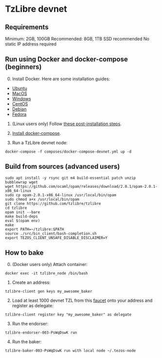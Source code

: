 # TzLibre devnet

## Requirements

Minimum: 2GB, 100GB
Recommended: 8GB, 1TB
SSD recommended
No static IP address required

## Run using Docker and docker-compose (beginners)

0. Install Docker. Here are some installation guides:
- [Ubuntu](https://docs.docker.com/install/linux/docker-ce/ubuntu/)
- [MacOS](https://docs.docker.com/docker-for-mac/install/)
- [Windows](https://docs.docker.com/docker-for-windows/install/)
- [CentOS](https://docs.docker.com/install/linux/docker-ce/centos/)
- [Debian](https://docs.docker.com/install/linux/docker-ce/debian/)
- [Fedora](https://docs.docker.com/install/linux/docker-ce/fedora/)

1. (Linux users only) Follow [these post-installation steps](https://docs.docker.com/install/linux/linux-postinstall/).

2. [Install docker-compose](https://docs.docker.com/compose/install/).

3. Run a TzLibre devnet node:
```
docker-compose -f composes/docker-compose-devnet.yml up -d
```

## Build from sources (advanced users)
```
sudo apt install -y rsync git m4 build-essential patch unzip bubblewrap wget
wget https://github.com/ocaml/opam/releases/download/2.0.1/opam-2.0.1-x86_64-linux
sudo cp opam-2.0.1-x86_64-linux /usr/local/bin/opam
sudo chmod a+x /usr/local/bin/opam
git clone https://github.com/tzlibre/tzlibre
cd tzlibre
opam init --bare
make build-deps
eval $(opam env)
make
export PATH=~/tzlibre:$PATH
source ./src/bin_client/bash-completion.sh
export TEZOS_CLIENT_UNSAFE_DISABLE_DISCLAIMER=Y
```

## How to bake

0. (Docker users only) Attach container:
```
docker exec -it tzlibre_node /bin/bash 
```

1. Create an address:
```
tzlibre-client gen keys my_awesome_baker
```

2. Load at least 1000 devnet TZL from this [faucet](http://faucet.devnet.tzlibre.io) onto your address and register as delegate:
```
tzlibre-client register key "my_awesome_baker" as delegate
```

3. Run the endorser:
```
tzlibre-endorser-003-PsWqDswK run
```

4. Run the baker:
```
tzlibre-baker-003-PsWqDswK run with local node ~/.tezos-node
```
